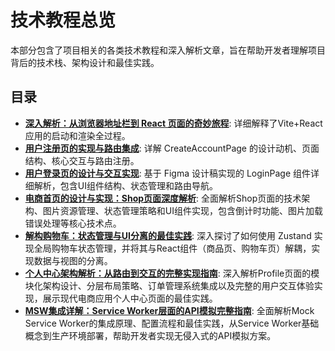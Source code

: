 # 技术教程总览

本部分包含了项目相关的各类技术教程和深入解析文章，旨在帮助开发者理解项目背后的技术栈、架构设计和最佳实践。

## 目录
 
- [**深入解析：从浏览器地址栏到 React 页面的奇妙旅程**](./how-vite-react-app-works.md): 详细解释了Vite+React应用的启动和渲染全过程。 
- [**用户注册页的实现与路由集成**](./how-create-account-page-works.md): 详解 CreateAccountPage 的设计动机、页面结构、核心交互与路由注册。
- [**用户登录页的设计与交互实现**](./how-login-page-works.md): 基于 Figma 设计稿实现的 LoginPage 组件详细解析，包含UI组件结构、状态管理和路由导航。
- [**电商首页的设计与实现：Shop页面深度解析**](./how-shop-page-works.md): 全面解析Shop页面的技术架构、图片资源管理、状态管理策略和UI组件实现，包含倒计时功能、图片加载错误处理等核心技术点。
- [**解构购物车：状态管理与UI分离的最佳实践**](./how-cart-and-state-management-works.md): 深入探讨了如何使用 Zustand 实现全局购物车状态管理，并将其与React组件（商品页、购物车页）解耦，实现数据与视图的分离。
- [**个人中心架构解析：从路由到交互的完整实现指南**](./how-profile-page-works.md): 深入解析Profile页面的模块化架构设计、分层布局策略、订单管理系统集成以及完整的用户交互体验实现，展示现代电商应用个人中心页面的最佳实践。
- [**MSW集成详解：Service Worker层面的API模拟完整指南**](./how-msw-mock-integration-works.md): 全面解析Mock Service Worker的集成原理、配置流程和最佳实践，从Service Worker基础概念到生产环境部署，帮助开发者实现无侵入式的API模拟方案。 